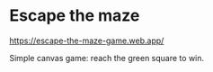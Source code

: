 # Escape the maze

https://escape-the-maze-game.web.app/

Simple canvas game: reach the green square to win.